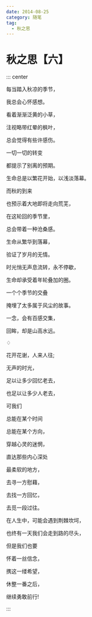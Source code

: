 ```yaml
---
date: 2014-08-25
category: 随笔
tag:
  - 秋之思
---
```


# 秋之思【六】

::: center

每当踏入秋凉的季节，

我总会心怀感想。

看着渐渐泛黄的小草，

注视略带红晕的枫叶，

总会觉得有些许感伤。

一切一切的转变

都提示了别离的预期。

生命总是以繁花开始，以浅淡落幕。

而秋的到来

也预示着大地即将走向荒芜，

在这轮回的季节里，

总会带着一种沧桑感。

生命从繁华到落幕，

验证了岁月的无情。

时光悄无声息流转，永不停歇，

生命却承受着年轮叠加的圈。

一个个季节的交叠

掩埋了太多属于风尘的故事。

一念，会有百感交集，

回眸，却是山高水远。

♢

花开花谢，人来人往;

无声的时光，

足以让多少回忆老去，

也足以让多少人老去，

可我们

总能在某个时间

总能在某个方向，

穿越心灵的迷惘，

直达那些内心深处

最柔软的地方，

去寻一方慰藉，

去找一方回忆，

去觅一段过往。

在人生中，可能会遇到荆棘坎坷，

也终有一天我们会走到路的尽头，

但是我们也要

怀着一丝信念，

携这一缕希望，

休整一番之后，

继续勇敢前行!

:::
